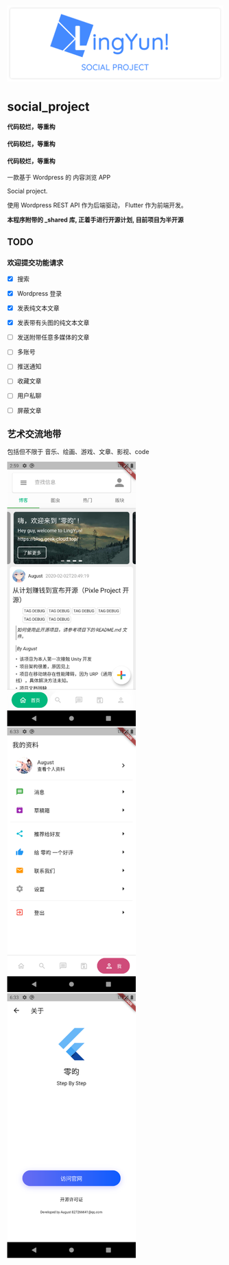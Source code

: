 ![Logo](./art/Logo-Landscape.png)

# social_project

#### 代码较烂，等重构
#### 代码较烂，等重构
#### 代码较烂，等重构

一款基于 Wordpress 的 内容浏览 APP

Social project.

使用 Wordpress REST API 作为后端驱动， Flutter 作为前端开发。

**本程序附带的 _shared 库, 正着手进行开源计划, 目前项目为半开源**

## TODO  

### 欢迎提交功能请求  

- [x] 搜索
- [x] Wordpress 登录
- [x] 发表纯文本文章
- [x] 发表带有头图的纯文本文章
- [ ] 发送附带任意多媒体的文章
- [ ] 多账号
- [ ] 推送通知
- [ ] 收藏文章
- [ ] 用户私聊
- [ ] 屏蔽文章



## 艺术交流地带
包括但不限于 音乐、绘画、游戏、文章、影视、code

<img src="./screenshots/Screenshot_1.png" width=300 ><img src="./screenshots/Screenshot_2.png" width=300 ><img src="./screenshots/Screenshot_3.png" width=300 >
